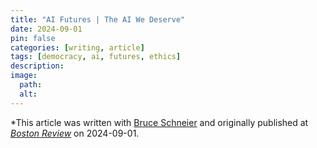 ```yaml
---
title: "AI Futures | The AI We Deserve"
date: 2024-09-01
pin: false
categories: [writing, article]
tags: [democracy, ai, futures, ethics]
description:
image:
  path:
  alt:
---
```


*This article was written with [Bruce Schneier](https://www.schneier.com) and originally published at *[Boston Review](https://www.bostonreview.net/issue/fall-2024/)* on 2024-09-01.
